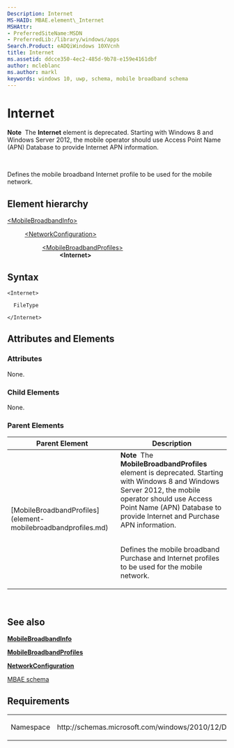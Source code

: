 ```yaml
---
Description: Internet
MS-HAID: MBAE.element\_Internet
MSHAttr:
- PreferredSiteName:MSDN
- PreferredLib:/library/windows/apps
Search.Product: eADQiWindows 10XVcnh
title: Internet
ms.assetid: ddcce350-4ec2-485d-9b78-e159e4161dbf
author: mcleblanc
ms.author: markl
keywords: windows 10, uwp, schema, mobile broadband schema
---
```


# Internet


**Note**  The **Internet** element is deprecated. Starting with Windows 8 and Windows Server 2012, the mobile operator should use Access Point Name (APN) Database to provide Internet APN information.

 

Defines the mobile broadband Internet profile to be used for the mobile network.

## Element hierarchy

<dl>
<dt><a href="element-mobilebroadbandinfo.md">&lt;MobileBroadbandInfo&gt;</a></dt>
<dd>
<dl>
<dt><a href="element-networkconfiguration.md">&lt;NetworkConfiguration&gt;</a></dt>
<dd>
<dl>
<dt><a href="element-mobilebroadbandprofiles.md">&lt;MobileBroadbandProfiles&gt;</a></dt>
<dd><b>&lt;Internet&gt;</b></dd>
</dl>
</dd>
</dl>
</dd>
</dl>

## Syntax

``` syntax
<Internet>

  FileType

</Internet>
```

## Attributes and Elements


### Attributes

None.

### Child Elements

None.

### Parent Elements

<table>
<colgroup>
<col width="50%" />
<col width="50%" />
</colgroup>
<thead>
<tr class="header">
<th>Parent Element</th>
<th>Description</th>
</tr>
</thead>
<tbody>
<tr class="odd">
<td>[MobileBroadbandProfiles](element-mobilebroadbandprofiles.md)</td>
<td><div class="alert">
<strong>Note</strong>  The <strong>MobileBroadbandProfiles</strong> element is deprecated. Starting with Windows 8 and Windows Server 2012, the mobile operator should use Access Point Name (APN) Database to provide Internet and Purchase APN information.
</div>
<div>
 
</div>
<p>Defines the mobile broadband Purchase and Internet profiles to be used for the mobile network.</p></td>
</tr>
</tbody>
</table>

 

## See also


[**MobileBroadbandInfo**](element-mobilebroadbandinfo.md)

[**MobileBroadbandProfiles**](element-mobilebroadbandprofiles.md)

[**NetworkConfiguration**](element-networkconfiguration.md)

[MBAE schema](schema-root.md)

## Requirements

<table>
<colgroup>
<col width="50%" />
<col width="50%" />
</colgroup>
<tbody>
<tr class="odd">
<td><p>Namespace</p></td>
<td><p>http://schemas.microsoft.com/windows/2010/12/DeviceMetadata/MobileBroadbandInfo</p></td>
</tr>
</tbody>
</table>

 

 



